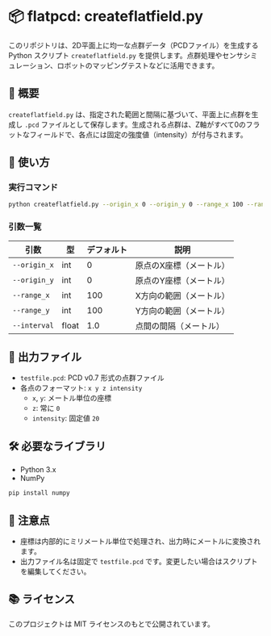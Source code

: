 # 📦 flatpcd: createflatfield.py

このリポジトリは、2D平面上に均一な点群データ（PCDファイル）を生成する Python スクリプト `createflatfield.py` を提供します。点群処理やセンサシミュレーション、ロボットのマッピングテストなどに活用できます。

## 🧭 概要

`createflatfield.py` は、指定された範囲と間隔に基づいて、平面上に点群を生成し `.pcd` ファイルとして保存します。生成される点群は、Z軸がすべて0のフラットなフィールドで、各点には固定の強度値（intensity）が付与されます。

## 🚀 使い方

### 実行コマンド

```bash
python createflatfield.py --origin_x 0 --origin_y 0 --range_x 100 --range_y 100 --interval 1
```

### 引数一覧

| 引数         | 型    | デフォルト | 説明 |
|--------------|--------|------------|------|
| `--origin_x` | int    | 0          | 原点のX座標（メートル） |
| `--origin_y` | int    | 0          | 原点のY座標（メートル） |
| `--range_x`  | int    | 100        | X方向の範囲（メートル） |
| `--range_y`  | int    | 100        | Y方向の範囲（メートル） |
| `--interval` | float  | 1.0        | 点間の間隔（メートル） |

## 📄 出力ファイル

- `testfile.pcd`: PCD v0.7 形式の点群ファイル
- 各点のフォーマット: `x y z intensity`
  - `x`, `y`: メートル単位の座標
  - `z`: 常に `0`
  - `intensity`: 固定値 `20`

## 🛠️ 必要なライブラリ

- Python 3.x
- NumPy

```bash
pip install numpy
```

## 📌 注意点

- 座標は内部的にミリメートル単位で処理され、出力時にメートルに変換されます。
- 出力ファイル名は固定で `testfile.pcd` です。変更したい場合はスクリプトを編集してください。

## 📚 ライセンス

このプロジェクトは MIT ライセンスのもとで公開されています。
